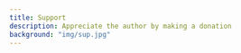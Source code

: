 ```yaml
---
title: Support
description: Appreciate the author by making a donation
background: "img/sup.jpg"
---
```

